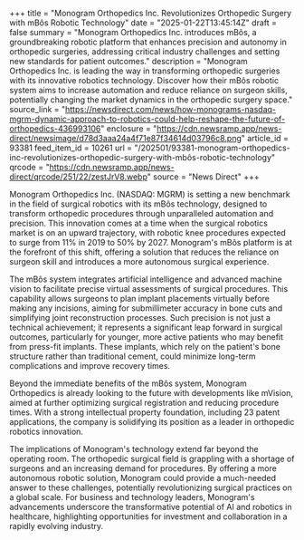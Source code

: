 +++
title = "Monogram Orthopedics Inc. Revolutionizes Orthopedic Surgery with mBôs Robotic Technology"
date = "2025-01-22T13:45:14Z"
draft = false
summary = "Monogram Orthopedics Inc. introduces mBôs, a groundbreaking robotic platform that enhances precision and autonomy in orthopedic surgeries, addressing critical industry challenges and setting new standards for patient outcomes."
description = "Monogram Orthopedics Inc. is leading the way in transforming orthopedic surgeries with its innovative robotics technology. Discover how their mBôs robotic system aims to increase automation and reduce reliance on surgeon skills, potentially changing the market dynamics in the orthopedic surgery space."
source_link = "https://newsdirect.com/news/how-monograms-nasdaq-mgrm-dynamic-approach-to-robotics-could-help-reshape-the-future-of-orthopedics-436993106"
enclosure = "https://cdn.newsramp.app/news-direct/newsimage/d78d3aaa24a4f71e87f34614d03796c8.png"
article_id = 93381
feed_item_id = 10261
url = "/202501/93381-monogram-orthopedics-inc-revolutionizes-orthopedic-surgery-with-mbôs-robotic-technology"
qrcode = "https://cdn.newsramp.app/news-direct/qrcode/251/22/zestJrV8.webp"
source = "News Direct"
+++

<p>Monogram Orthopedics Inc. (NASDAQ: MGRM) is setting a new benchmark in the field of surgical robotics with its mBôs technology, designed to transform orthopedic procedures through unparalleled automation and precision. This innovation comes at a time when the surgical robotics market is on an upward trajectory, with robotic knee procedures expected to surge from 11% in 2019 to 50% by 2027. Monogram's mBôs platform is at the forefront of this shift, offering a solution that reduces the reliance on surgeon skill and introduces a more autonomous surgical experience.</p><p>The mBôs system integrates artificial intelligence and advanced machine vision to facilitate precise virtual assessments of surgical procedures. This capability allows surgeons to plan implant placements virtually before making any incisions, aiming for submillimeter accuracy in bone cuts and simplifying joint reconstruction processes. Such precision is not just a technical achievement; it represents a significant leap forward in surgical outcomes, particularly for younger, more active patients who may benefit from press-fit implants. These implants, which rely on the patient's bone structure rather than traditional cement, could minimize long-term complications and improve recovery times.</p><p>Beyond the immediate benefits of the mBôs system, Monogram Orthopedics is already looking to the future with developments like mVision, aimed at further optimizing surgical registration and reducing procedure times. With a strong intellectual property foundation, including 23 patent applications, the company is solidifying its position as a leader in orthopedic robotics innovation.</p><p>The implications of Monogram's technology extend far beyond the operating room. The orthopedic surgical field is grappling with a shortage of surgeons and an increasing demand for procedures. By offering a more autonomous robotic solution, Monogram could provide a much-needed answer to these challenges, potentially revolutionizing surgical practices on a global scale. For business and technology leaders, Monogram's advancements underscore the transformative potential of AI and robotics in healthcare, highlighting opportunities for investment and collaboration in a rapidly evolving industry.</p>